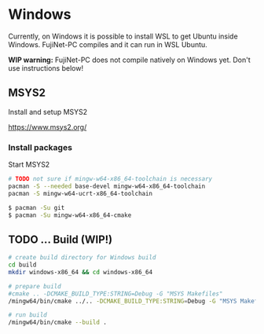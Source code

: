 # Windows

Currently, on Windows it is possible to install WSL to get Ubuntu inside Windows. FujiNet-PC compiles and it can run in WSL Ubuntu.

**WIP warning:** FujiNet-PC does not compile natively on Windows yet. Don't use instructions below!

## MSYS2

Install and setup MSYS2

https://www.msys2.org/

### Install packages

Start MSYS2

```sh
# TODO not sure if mingw-w64-x86_64-toolchain is necessary
pacman -S --needed base-devel mingw-w64-x86_64-toolchain
pacman -S mingw-w64-ucrt-x86_64-toolchain
```

```sh
$ pacman -Su git
$ pacman -Su mingw-w64-x86_64-cmake
```

## TODO ... Build (WIP!)

```sh
# create build directory for Windows build
cd build
mkdir windows-x86_64 && cd windows-x86_64
```

```sh
# prepare build
#cmake .. -DCMAKE_BUILD_TYPE:STRING=Debug -G "MSYS Makefiles"
/mingw64/bin/cmake ../.. -DCMAKE_BUILD_TYPE:STRING=Debug -G "MSYS Makefiles"

# run build
/mingw64/bin/cmake --build .
```